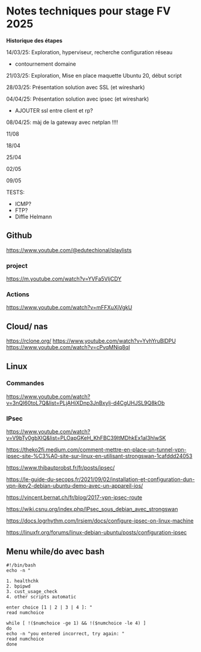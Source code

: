 # Notes techniques pour stage FV 2025

**Historique des étapes**

14/03/25: Exploration, hyperviseur, recherche configuration réseau
- contournement domaine

21/03/25: Exploration, Mise en place maquette Ubuntu 20, début script

28/03/25: Présentation solution avec SSL (et wireshark)

04/04/25: Présentation solution avec ipsec (et wireshark)
- AJOUTER ssl entre client et rp?

08/04/25: màj de la gateway avec netplan !!!!

11/08

18/04

25/04

02/05

09/05

TESTS:
- ICMP?
- FTP?
- Diffie Helmann
## Github
https://www.youtube.com/@edutechional/playlists

### project
https://m.youtube.com/watch?v=YVFa5VljCDY

### Actions
https://www.youtube.com/watch?v=mFFXuXjVgkU

## Cloud/ nas
https://rclone.org/
https://www.youtube.com/watch?v=YvhYruBlDPU
https://www.youtube.com/watch?v=cPvqMNiq8qI

## Linux
### Commandes
https://www.youtube.com/watch?v=3nQI60toL7Q&list=PLjAHiXDnp3JnBxylj-d4CgUHJSL9Q8kOb

### IPsec
https://www.youtube.com/watch?v=V9bTy0gbXIQ&list=PLOapGKeH_KhFBC39ltMDhkEx1aI3hlwSK

https://theko2fi.medium.com/comment-mettre-en-place-un-tunnel-vpn-ipsec-site-%C3%A0-site-sur-linux-en-utilisant-strongswan-1cafddd24053

https://www.thibautprobst.fr/fr/posts/ipsec/

https://le-guide-du-secops.fr/2021/09/02/installation-et-configuration-dun-vpn-ikev2-debian-ubuntu-demo-avec-un-appareil-ios/

https://vincent.bernat.ch/fr/blog/2017-vpn-ipsec-route

https://wiki.csnu.org/index.php/IPsec_sous_debian_avec_strongswan

https://docs.logrhythm.com/lrsiem/docs/configure-ipsec-on-linux-machine

https://linuxfr.org/forums/linux-debian-ubuntu/posts/configuration-ipsec


## Menu while/do avec bash

````
#!/bin/bash
echo -n "

1. healthchk
2. bpipwd
3. cust_usage_check
4. other scripts automatic

enter choice [1 | 2 | 3 | 4 ]: "
read numchoice

while [ !($numchoice -ge 1) && !($numchoice -le 4) ]
do
echo -n "you entered incorrect, try again: "
read numchoice
done
````

